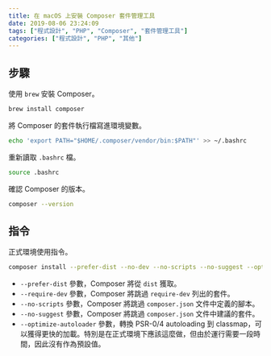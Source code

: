 ```yaml
---
title: 在 macOS 上安裝 Composer 套件管理工具
date: 2019-08-06 23:24:09
tags: ["程式設計", "PHP", "Composer", "套件管理工具"]
categories: ["程式設計", "PHP", "其他"]
---
```


## 步驟

使用 `brew` 安裝 Composer。

```bash
brew install composer
```

將 Composer 的套件執行檔寫進環境變數。

```bash
echo 'export PATH="$HOME/.composer/vendor/bin:$PATH"' >> ~/.bashrc
```

重新讀取 `.bashrc` 檔。

```bash
source .bashrc
```

確認 Composer 的版本。

```bash
composer --version
```

## 指令

正式環境使用指令。

```bash
composer install --prefer-dist --no-dev --no-scripts --no-suggest --optimize-autoloader
```

- `--prefer-dist` 參數，Composer 將從 `dist` 獲取。
- `--require-dev` 參數，Composer 將跳過 `require-dev` 列出的套件。
- `--no-scripts` 參數，Composer 將跳過 `composer.json` 文件中定義的腳本。
- `--no-suggest` 參數，Composer 將跳過 `composer.json` 文件中建議的套件。
- `--optimize-autoloader` 參數，轉換 PSR-0/4 autoloading 到 classmap，可以獲得更快的加載。特別是在正式環境下應該這麼做，但由於運行需要一段時間，因此沒有作為預設值。
